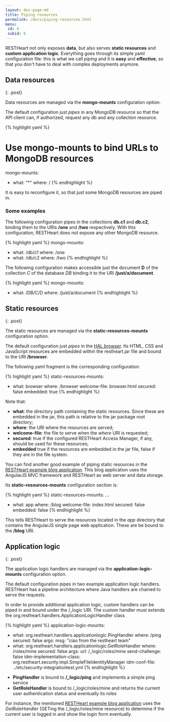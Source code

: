```yaml
---
layout: doc-page-md
title: Piping resources
permalink: /docs/piping-resources.html
menu:
 id: 4
 subid: 6
---
```


RESTHeart not only exposes __data__, but also serves __static resources__ and __custom application logic__. Everything goes through its simple yaml configuration file: this is what we call _piping_ and it is __easy__ and __effective__, so that you don't have to deal with complex deployments anymore.

## Data resources
{: .post}

Data resources are managed via the **mongo-mounts** configuration option.

The default configuration just _pipes_ in any MongoDB resource so that the API client can, if authorized, request any db and any collection resource.

{% highlight yaml %}
# Use mongo-mounts to bind URLs to MongoDB resources
mongo-mounts:
  - what: "*"
    where: /
{% endhighlight %}

It is easy to reconfigure it, so that just some MongoDB resources are piped in.

### Some examples

The following configuration pipes in the collections **db.c1** and **db.c2**, binding them to the URIs **/one** and **/two** respectively. With this configuration, RESTHeart does not expose any other MongoDB resource.

{% highlight yaml %}
mongo-mounts:
  - what: /db/c1
    where: /one
  - what: /db/c2
    where: /two
{% endhighlight %}

The following configuration makes accessible just the document **D** of the collection *C* of the database *DB* binding it to the URI **/just/a/document**. 

{% highlight yaml %}
mongo-mounts:
  - what: /DB/C/D
    where: /just/a/document
{% endhighlight %}

## Static resources
{: .post}

The static resources are managed via the **static-resources-mounts** configuration option.

The default configuration just _pipes_ in the [HAL browser](https://github.com/mikekelly/hal-browser). Its HTML, CSS and JavaScript resources are embedded within the restheart.jar file and bound to the URI **/browser**.

The following yaml fragment is the corresponding configuration:

{% highlight yaml %}
static-resources-mounts:
  - what: browser
    where: /browser
    welcome-file: browser.html
    secured: false
    embedded: true
{% endhighlight %}

Note that:

 *	**what**: the directory path containing the static resources. Since these are embedded in the jar, this path is relative to the jar package root directory;
 *	**where**: the URI where the resources are served;
 *	**welcome-file**: the file to serve when the _where_ URI is requested;
 *	**secured**: true if the configured RESTHeart Access Manager, if any, should be used for these resources;
 *	**embedded** true if the resources are embedded in the jar file, false if they are in the file system.

You can find another good example of piping static resources in the [RESTHeart example blog application](https://github.com/SoftInstigate/restheart-blog-example). This blog application uses the AngularJS MVC framework and RESTHeart as web server and data storage.

Its **static-resources-mounts** configuration section is:

{% highlight yaml %}
static-resources-mounts:
  ...
  - what: app
    where: /blog
    welcome-file: index.html
    secured: false
    embedded: false
{% endhighlight %}

This tells RESTHeart to serve the resources located in the _app_ directory that contains the AngularJS single page web application. These are be bound to the **/blog** URI.

## Application logic
{: .post}

The application logic handlers are managed via the **application-logic-mounts** configuration option.

The default configuration pipes in two example application logic handlers. RESTHeart has a pipeline architecture where Java handlers are chained to serve the requests.

In order to provide additional application logic, custom handlers can be piped in and bound under the /_logic URI.
The custom handler must extends the org.restheart.handlers.ApplicationLogicHandler class

{% highlight yaml %}
application-logic-mounts:
  - what: org.restheart.handlers.applicationlogic.PingHandler
    where: /ping
    secured: false
    args:
      msg: "ciao from the restheart team"
  - what: org.restheart.handlers.applicationlogic.GetRoleHandler
    where: /roles/mine
    secured: false
    args:
      url: /_logic/roles/mine
      send-challenge: false
      idm-implementation-class: org.restheart.security.impl.SimpleFileIdentityManager
      idm-conf-file: ../etc/security-integrationtest.yml
{% endhighlight %}

*	**PingHandler** is bound to **/_logic/ping** and implements a simple ping service
*	**GetRoleHandler** is bound to /_logic/roles/mine and returns the current user authentication status and eventually its roles

For instance, the mentioned [RESTHeart example blog application](https://github.com/SoftInstigate/restheart-blog-example) uses the _GetRoleHandler_ (GETing the /_logic/roles/mine resource) to determine if the current user is logged in and show the login form eventually.
